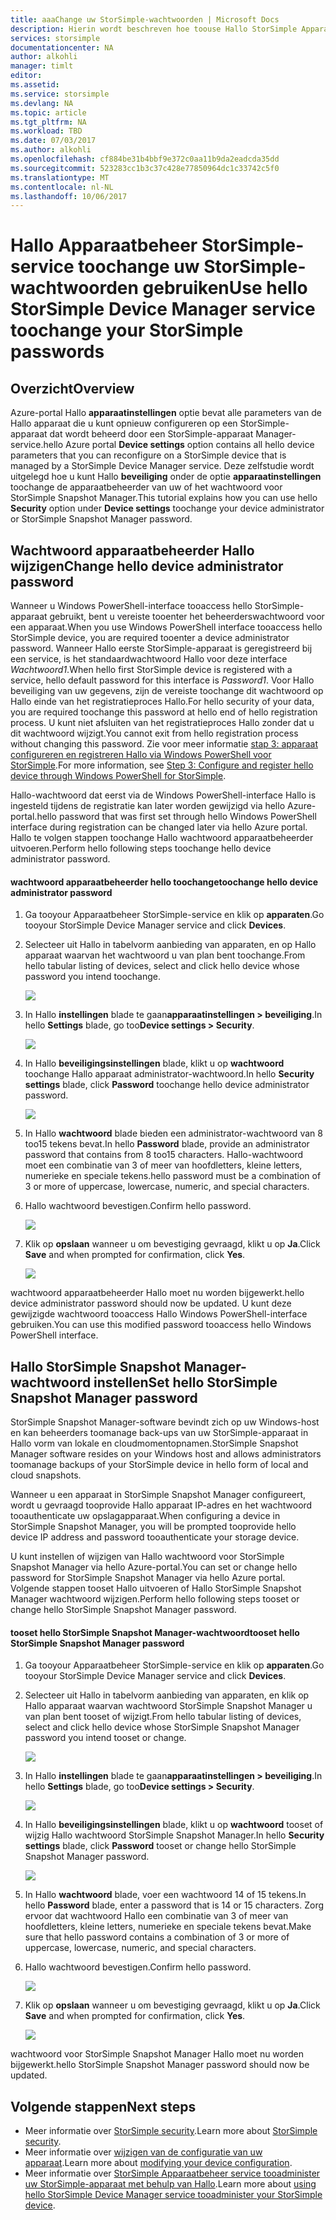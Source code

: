 ```yaml
---
title: aaaChange uw StorSimple-wachtwoorden | Microsoft Docs
description: Hierin wordt beschreven hoe toouse Hallo StorSimple Apparaatbeheer service toochange uw administrator-wachtwoord StorSimple Snapshot Manager en het apparaat.
services: storsimple
documentationcenter: NA
author: alkohli
manager: timlt
editor: 
ms.assetid: 
ms.service: storsimple
ms.devlang: NA
ms.topic: article
ms.tgt_pltfrm: NA
ms.workload: TBD
ms.date: 07/03/2017
ms.author: alkohli
ms.openlocfilehash: cf884be31b4bbf9e372c0aa11b9da2eadcda35dd
ms.sourcegitcommit: 523283cc1b3c37c428e77850964dc1c33742c5f0
ms.translationtype: MT
ms.contentlocale: nl-NL
ms.lasthandoff: 10/06/2017
---
```

# <a name="use-hello-storsimple-device-manager-service-toochange-your-storsimple-passwords"></a><span data-ttu-id="a65cc-103">Hallo Apparaatbeheer StorSimple-service toochange uw StorSimple-wachtwoorden gebruiken</span><span class="sxs-lookup"><span data-stu-id="a65cc-103">Use hello StorSimple Device Manager service toochange your StorSimple passwords</span></span>

## <a name="overview"></a><span data-ttu-id="a65cc-104">Overzicht</span><span class="sxs-lookup"><span data-stu-id="a65cc-104">Overview</span></span>
<span data-ttu-id="a65cc-105">Azure-portal Hallo **apparaatinstellingen** optie bevat alle parameters van de Hallo apparaat die u kunt opnieuw configureren op een StorSimple-apparaat dat wordt beheerd door een StorSimple-apparaat Manager-service.</span><span class="sxs-lookup"><span data-stu-id="a65cc-105">hello Azure portal **Device settings** option contains all hello device parameters that you can reconfigure on a StorSimple device that is managed by a StorSimple Device Manager service.</span></span> <span data-ttu-id="a65cc-106">Deze zelfstudie wordt uitgelegd hoe u kunt Hallo **beveiliging** onder de optie **apparaatinstellingen** toochange de apparaatbeheerder van uw of het wachtwoord voor StorSimple Snapshot Manager.</span><span class="sxs-lookup"><span data-stu-id="a65cc-106">This tutorial explains how you can use hello **Security** option under **Device settings** toochange your device administrator or StorSimple Snapshot Manager password.</span></span>

## <a name="change-hello-device-administrator-password"></a><span data-ttu-id="a65cc-107">Wachtwoord apparaatbeheerder Hallo wijzigen</span><span class="sxs-lookup"><span data-stu-id="a65cc-107">Change hello device administrator password</span></span>
<span data-ttu-id="a65cc-108">Wanneer u Windows PowerShell-interface tooaccess hello StorSimple-apparaat gebruikt, bent u vereiste tooenter het beheerderswachtwoord voor een apparaat.</span><span class="sxs-lookup"><span data-stu-id="a65cc-108">When you use Windows PowerShell interface tooaccess hello StorSimple device, you are required tooenter a device administrator password.</span></span> <span data-ttu-id="a65cc-109">Wanneer Hallo eerste StorSimple-apparaat is geregistreerd bij een service, is het standaardwachtwoord Hallo voor deze interface *Wachtwoord1*.</span><span class="sxs-lookup"><span data-stu-id="a65cc-109">When hello first StorSimple device is registered with a service, hello default password for this interface is *Password1*.</span></span> <span data-ttu-id="a65cc-110">Voor Hallo beveiliging van uw gegevens, zijn de vereiste toochange dit wachtwoord op Hallo einde van het registratieproces Hallo.</span><span class="sxs-lookup"><span data-stu-id="a65cc-110">For hello security of your data, you are required toochange this password at hello end of hello registration process.</span></span> <span data-ttu-id="a65cc-111">U kunt niet afsluiten van het registratieproces Hallo zonder dat u dit wachtwoord wijzigt.</span><span class="sxs-lookup"><span data-stu-id="a65cc-111">You cannot exit from hello registration process without changing this password.</span></span> <span data-ttu-id="a65cc-112">Zie voor meer informatie [stap 3: apparaat configureren en registreren Hallo via Windows PowerShell voor StorSimple](storsimple-8000-deployment-walkthrough-u2.md#step-3-configure-and-register-the-device-through-windows-powershell-for-storsimple).</span><span class="sxs-lookup"><span data-stu-id="a65cc-112">For more information, see [Step 3: Configure and register hello device through Windows PowerShell for StorSimple](storsimple-8000-deployment-walkthrough-u2.md#step-3-configure-and-register-the-device-through-windows-powershell-for-storsimple).</span></span>

<span data-ttu-id="a65cc-113">Hallo-wachtwoord dat eerst via de Windows PowerShell-interface Hallo is ingesteld tijdens de registratie kan later worden gewijzigd via hello Azure-portal.</span><span class="sxs-lookup"><span data-stu-id="a65cc-113">hello password that was first set through hello Windows PowerShell interface during registration can be changed later via hello Azure portal.</span></span> <span data-ttu-id="a65cc-114">Hallo te volgen stappen toochange Hallo wachtwoord apparaatbeheerder uitvoeren.</span><span class="sxs-lookup"><span data-stu-id="a65cc-114">Perform hello following steps toochange hello device administrator password.</span></span>

#### <a name="toochange-hello-device-administrator-password"></a><span data-ttu-id="a65cc-115">wachtwoord apparaatbeheerder hello toochange</span><span class="sxs-lookup"><span data-stu-id="a65cc-115">toochange hello device administrator password</span></span>
1. <span data-ttu-id="a65cc-116">Ga tooyour Apparaatbeheer StorSimple-service en klik op **apparaten**.</span><span class="sxs-lookup"><span data-stu-id="a65cc-116">Go tooyour StorSimple Device Manager service and click **Devices**.</span></span>

2. <span data-ttu-id="a65cc-117">Selecteer uit Hallo in tabelvorm aanbieding van apparaten, en op Hallo apparaat waarvan het wachtwoord u van plan bent toochange.</span><span class="sxs-lookup"><span data-stu-id="a65cc-117">From hello tabular listing of devices, select and click hello device whose password you intend toochange.</span></span>

    ![](./media/storsimple-8000-change-passwords/changepwd1.png)

3. <span data-ttu-id="a65cc-118">In Hallo **instellingen** blade te gaan**apparaatinstellingen > beveiliging**.</span><span class="sxs-lookup"><span data-stu-id="a65cc-118">In hello **Settings** blade, go too**Device settings > Security**.</span></span>

    ![](./media/storsimple-8000-change-passwords/changepwd2.png)

4. <span data-ttu-id="a65cc-119">In Hallo **beveiligingsinstellingen** blade, klikt u op **wachtwoord** toochange Hallo apparaat administrator-wachtwoord.</span><span class="sxs-lookup"><span data-stu-id="a65cc-119">In hello **Security settings** blade, click **Password** toochange hello device administrator password.</span></span>

    ![](./media/storsimple-8000-change-passwords/changepwd3.png)

5. <span data-ttu-id="a65cc-120">In Hallo **wachtwoord** blade bieden een administrator-wachtwoord van 8 too15 tekens bevat.</span><span class="sxs-lookup"><span data-stu-id="a65cc-120">In hello **Password** blade, provide an administrator password that contains from 8 too15 characters.</span></span> <span data-ttu-id="a65cc-121">Hallo-wachtwoord moet een combinatie van 3 of meer van hoofdletters, kleine letters, numerieke en speciale tekens.</span><span class="sxs-lookup"><span data-stu-id="a65cc-121">hello password must be a combination of 3 or more of uppercase, lowercase, numeric, and special characters.</span></span>

6. <span data-ttu-id="a65cc-122">Hallo wachtwoord bevestigen.</span><span class="sxs-lookup"><span data-stu-id="a65cc-122">Confirm hello password.</span></span>

    ![](./media/storsimple-8000-change-passwords/changepwd4.png)

7. <span data-ttu-id="a65cc-123">Klik op **opslaan** wanneer u om bevestiging gevraagd, klikt u op **Ja**.</span><span class="sxs-lookup"><span data-stu-id="a65cc-123">Click **Save** and when prompted for confirmation, click **Yes**.</span></span>

    ![](./media/storsimple-8000-change-passwords/changepwd6.png)

<span data-ttu-id="a65cc-124">wachtwoord apparaatbeheerder Hallo moet nu worden bijgewerkt.</span><span class="sxs-lookup"><span data-stu-id="a65cc-124">hello device administrator password should now be updated.</span></span> <span data-ttu-id="a65cc-125">U kunt deze gewijzigde wachtwoord tooaccess Hallo Windows PowerShell-interface gebruiken.</span><span class="sxs-lookup"><span data-stu-id="a65cc-125">You can use this modified password tooaccess hello Windows PowerShell interface.</span></span>

## <a name="set-hello-storsimple-snapshot-manager-password"></a><span data-ttu-id="a65cc-126">Hallo StorSimple Snapshot Manager-wachtwoord instellen</span><span class="sxs-lookup"><span data-stu-id="a65cc-126">Set hello StorSimple Snapshot Manager password</span></span>
<span data-ttu-id="a65cc-127">StorSimple Snapshot Manager-software bevindt zich op uw Windows-host en kan beheerders toomanage back-ups van uw StorSimple-apparaat in Hallo vorm van lokale en cloudmomentopnamen.</span><span class="sxs-lookup"><span data-stu-id="a65cc-127">StorSimple Snapshot Manager software resides on your Windows host and allows administrators toomanage backups of your StorSimple device in hello form of local and cloud snapshots.</span></span>

<span data-ttu-id="a65cc-128">Wanneer u een apparaat in StorSimple Snapshot Manager configureert, wordt u gevraagd tooprovide Hallo apparaat IP-adres en het wachtwoord tooauthenticate uw opslagapparaat.</span><span class="sxs-lookup"><span data-stu-id="a65cc-128">When configuring a device in StorSimple Snapshot Manager, you will be prompted tooprovide hello device IP address and password tooauthenticate your storage device.</span></span>

<span data-ttu-id="a65cc-129">U kunt instellen of wijzigen van Hallo wachtwoord voor StorSimple Snapshot Manager via hello Azure-portal.</span><span class="sxs-lookup"><span data-stu-id="a65cc-129">You can set or change hello password for StorSimple Snapshot Manager via hello Azure portal.</span></span> <span data-ttu-id="a65cc-130">Volgende stappen tooset Hallo uitvoeren of Hallo StorSimple Snapshot Manager wachtwoord wijzigen.</span><span class="sxs-lookup"><span data-stu-id="a65cc-130">Perform hello following steps tooset or change hello StorSimple Snapshot Manager password.</span></span>

#### <a name="tooset-hello-storsimple-snapshot-manager-password"></a><span data-ttu-id="a65cc-131">tooset hello StorSimple Snapshot Manager-wachtwoord</span><span class="sxs-lookup"><span data-stu-id="a65cc-131">tooset hello StorSimple Snapshot Manager password</span></span>
1. <span data-ttu-id="a65cc-132">Ga tooyour Apparaatbeheer StorSimple-service en klik op **apparaten**.</span><span class="sxs-lookup"><span data-stu-id="a65cc-132">Go tooyour StorSimple Device Manager service and click **Devices**.</span></span>

2. <span data-ttu-id="a65cc-133">Selecteer uit Hallo in tabelvorm aanbieding van apparaten, en klik op Hallo apparaat waarvan wachtwoord StorSimple Snapshot Manager u van plan bent tooset of wijzigt.</span><span class="sxs-lookup"><span data-stu-id="a65cc-133">From hello tabular listing of devices, select and click hello device whose StorSimple Snapshot Manager password you intend tooset or change.</span></span>

     ![](./media/storsimple-8000-change-passwords/changepwd1.png)

3. <span data-ttu-id="a65cc-134">In Hallo **instellingen** blade te gaan**apparaatinstellingen > beveiliging**.</span><span class="sxs-lookup"><span data-stu-id="a65cc-134">In hello **Settings** blade, go too**Device settings > Security**.</span></span>

     ![](./media/storsimple-8000-change-passwords/changepwd2.png)

4. <span data-ttu-id="a65cc-135">In Hallo **beveiligingsinstellingen** blade, klikt u op **wachtwoord** tooset of wijzig Hallo wachtwoord StorSimple Snapshot Manager.</span><span class="sxs-lookup"><span data-stu-id="a65cc-135">In hello **Security settings** blade, click **Password** tooset or change hello StorSimple Snapshot Manager password.</span></span>

     ![](./media/storsimple-8000-change-passwords/changepwd3.png) 

5. <span data-ttu-id="a65cc-136">In Hallo **wachtwoord** blade, voer een wachtwoord 14 of 15 tekens.</span><span class="sxs-lookup"><span data-stu-id="a65cc-136">In hello **Password** blade, enter a password that is 14 or 15 characters.</span></span> <span data-ttu-id="a65cc-137">Zorg ervoor dat wachtwoord Hallo een combinatie van 3 of meer van hoofdletters, kleine letters, numerieke en speciale tekens bevat.</span><span class="sxs-lookup"><span data-stu-id="a65cc-137">Make sure that hello password contains a combination of 3 or more of uppercase, lowercase, numeric, and special characters.</span></span>

6. <span data-ttu-id="a65cc-138">Hallo wachtwoord bevestigen.</span><span class="sxs-lookup"><span data-stu-id="a65cc-138">Confirm hello password.</span></span>

     ![](./media/storsimple-8000-change-passwords/changepwd5.png)

7. <span data-ttu-id="a65cc-139">Klik op **opslaan** wanneer u om bevestiging gevraagd, klikt u op **Ja**.</span><span class="sxs-lookup"><span data-stu-id="a65cc-139">Click **Save** and when prompted for confirmation, click **Yes**.</span></span>

     ![](./media/storsimple-8000-change-passwords/changepwd6.png)

<span data-ttu-id="a65cc-140">wachtwoord voor StorSimple Snapshot Manager Hallo moet nu worden bijgewerkt.</span><span class="sxs-lookup"><span data-stu-id="a65cc-140">hello StorSimple Snapshot Manager password should now be updated.</span></span>

## <a name="next-steps"></a><span data-ttu-id="a65cc-141">Volgende stappen</span><span class="sxs-lookup"><span data-stu-id="a65cc-141">Next steps</span></span>
* <span data-ttu-id="a65cc-142">Meer informatie over [StorSimple security](storsimple-8000-security.md).</span><span class="sxs-lookup"><span data-stu-id="a65cc-142">Learn more about [StorSimple security](storsimple-8000-security.md).</span></span>
* <span data-ttu-id="a65cc-143">Meer informatie over [wijzigen van de configuratie van uw apparaat](storsimple-8000-modify-device-config.md).</span><span class="sxs-lookup"><span data-stu-id="a65cc-143">Learn more about [modifying your device configuration](storsimple-8000-modify-device-config.md).</span></span>
* <span data-ttu-id="a65cc-144">Meer informatie over [StorSimple Apparaatbeheer service tooadminister uw StorSimple-apparaat met behulp van Hallo](storsimple-8000-manager-service-administration.md).</span><span class="sxs-lookup"><span data-stu-id="a65cc-144">Learn more about [using hello StorSimple Device Manager service tooadminister your StorSimple device](storsimple-8000-manager-service-administration.md).</span></span>

